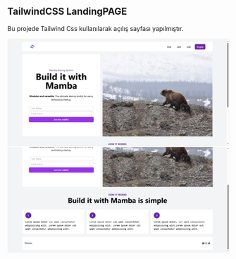 ## TailwindCSS LandingPAGE 

Bu projede Tailwind Css kullanılarak açılış sayfası yapılmıştır. 

![resim](/Hafta-5/TailwindCSS/Odev1/LandingPAGE/img/1.png)
![resim2](/Hafta-5/TailwindCSS/Odev1/LandingPAGE/img/2.png)
